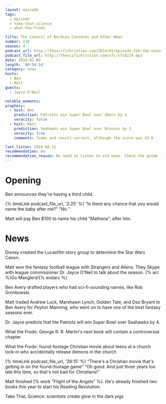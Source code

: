```yaml
---
layout: episode
tags:
  - episode
  - take-that-science
  - what-the-frodo

title: The Council of Nerdcea Convenes and Other News
number: 219
season: 4
podcast_url: http://thescifichristian.com/2014/01/episode-219-the-council-of-nerdcea-convenes-and-other-news/
podcast_file_url: http://thescifichristian.com/sfc/sfc0219.mp3
date: 2014-01-09
length: '00:54:14'
category: news
hosts:
  - Ben
  - Matt
guests:
  - Jayce O'Neil 

notable_moments:
prophecy:
  - host: Ben
    prediction: Patriots win Super Bowl over 49ers by 1
    veracity: false
  - host: Matt
    prediction: Seahawks win Super Bowl over Broncos by 3
    veracity: true
    comments: Teams and result correct, although the score was 43-8

last_listen: 2019-08-12
recommendation: no
recommendation_reason: No need to listen to old news. Check the guide for what's interesting in hindsight.|Any notable feedback is included in the guide.
---
```

# Opening
Ben announces they're having a third child. 

<div class="quote">
  {% timeLink podcast_file_url, '2:25' %}
  <q class="matt">Is there any chance that you would name the baby after me?</q>
  <q class="ben">No.</q>
</div>

Matt will pay Ben $100 to name his child "Mathena", after him. 



# News
Disney created the Lucasfilm story group to determine the Star Wars Canon. 

Matt won the fantasy football league with Strangers and Aliens. They Skype with league commissioner Dr. Jayce O'Neil to talk about the season. {% arc %}Go Manglers!{% endarc %} 

Ben Avery drafted players who had sci-fi-sounding names, like Rob Gronkowski.

Matt traded Andrew Luck, Marshawn Lynch, Golden Tate, and Dez Bryant to Ben Avery for Peyton Manning, who went on to have one of the best fantasy seasons ever.

Dr. Jayce predicts that hte Patriots will win Super Bowl over Seahawks by 4.

What the Frodo: George R. R. Martin's next book will contain a controversial chapter

What the Frodo: found-footage Christian movie about teens at a church lock-in who accidentally release demons in the church

<div class="quote">
  {% timeLink podcast_file_url, '28:15' %}
  <q class="ben">There's a Christian movie that's getting in on the found-footage game</q>
  <q class="matt">Oh good. And just three years too late this time, so that's not bad for Christians!</q>
</div>

Matt finished {% work "Flight of the Angels" %}. He's already finished two books this year to start his Reading Revolution. 

Take That, Science: scientists create glow in the dark pigs